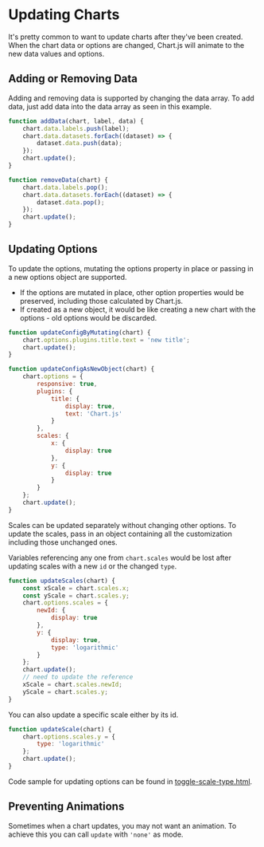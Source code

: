 # Updating Charts

It's pretty common to want to update charts after they've been created. When the chart data or options are changed, Chart.js will animate to the new data values and options.

## Adding or Removing Data

Adding and removing data is supported by changing the data array. To add data, just add data into the data array as seen in this example.

```javascript
function addData(chart, label, data) {
    chart.data.labels.push(label);
    chart.data.datasets.forEach((dataset) => {
        dataset.data.push(data);
    });
    chart.update();
}

function removeData(chart) {
    chart.data.labels.pop();
    chart.data.datasets.forEach((dataset) => {
        dataset.data.pop();
    });
    chart.update();
}
```

## Updating Options

To update the options, mutating the options property in place or passing in a new options object are supported.

- If the options are mutated in place, other option properties would be preserved, including those calculated by Chart.js.
- If created as a new object, it would be like creating a new chart with the options - old options would be discarded.

```javascript
function updateConfigByMutating(chart) {
    chart.options.plugins.title.text = 'new title';
    chart.update();
}

function updateConfigAsNewObject(chart) {
    chart.options = {
        responsive: true,
        plugins: {
            title: {
                display: true,
                text: 'Chart.js'
            }
        },
        scales: {
            x: {
                display: true
            },
            y: {
                display: true
            }
        }
    };
    chart.update();
}
```

Scales can be updated separately without changing other options.
To update the scales, pass in an object containing all the customization including those unchanged ones.

Variables referencing any one from `chart.scales` would be lost after updating scales with a new `id` or the changed `type`.

```javascript
function updateScales(chart) {
    const xScale = chart.scales.x;
    const yScale = chart.scales.y;
    chart.options.scales = {
        newId: {
            display: true
        },
        y: {
            display: true,
            type: 'logarithmic'
        }
    };
    chart.update();
    // need to update the reference
    xScale = chart.scales.newId;
    yScale = chart.scales.y;
}
```

You can also update a specific scale either by its id.

```javascript
function updateScale(chart) {
    chart.options.scales.y = {
        type: 'logarithmic'
    };
    chart.update();
}
```

Code sample for updating options can be found in [toggle-scale-type.html](https://www.chartjs.org/samples/latest/scales/toggle-scale-type.html).

## Preventing Animations

Sometimes when a chart updates, you may not want an animation. To achieve this you can call `update` with `'none'` as mode.
